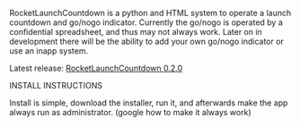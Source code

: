 RocketLaunchCountdown is a python and HTML system to operate a launch countdown and go/nogo indicator. Currently the go/nogo is operated by a confidential spreadsheet, and thus may not always work. Later on in development there will be the ability to add your own go/nogo indicator or use an inapp system.

Latest release: [RocketLaunchCountdown 0.2.0](https://github.com/HamsterSpaceNerd3000/RocketLaunchCountdown/releases/tag/Prealpha)

INSTALL INSTRUCTIONS

Install is simple, download the installer, run it, and afterwards make the app always run as administrator. (google how to make it always work)